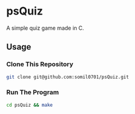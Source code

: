# psQuiz
A simple quiz game made in C.

## Usage
### Clone This Repository
```bash
git clone git@github.com:somil0701/psQuiz.git
```
### Run The Program
```bash
cd psQuiz && make
```